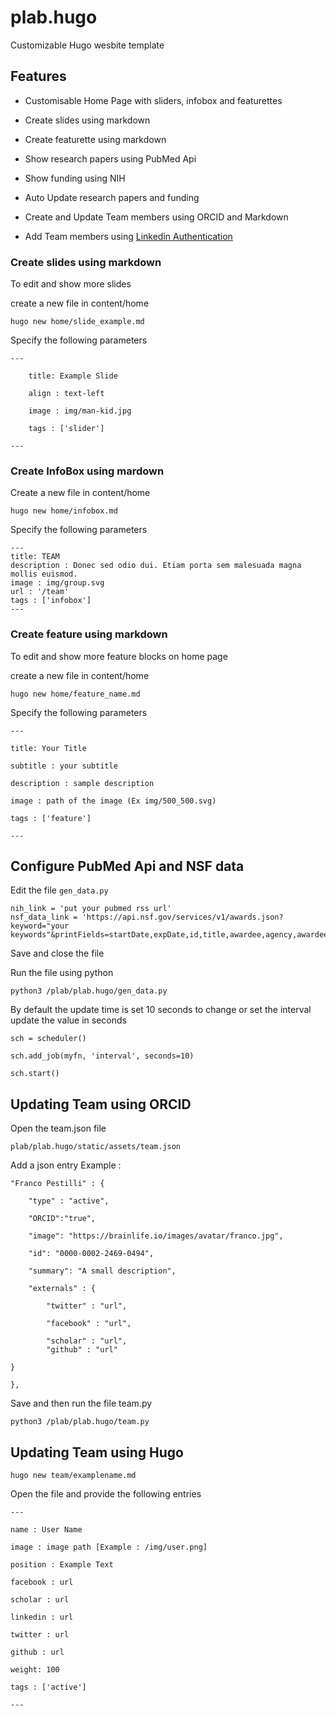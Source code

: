 # plab.hugo

Customizable Hugo wesbite template

## Features

  

- Customisable Home Page with sliders, infobox and featurettes

- Create slides using markdown

- Create featurette using markdown

- Show research papers using PubMed Api

- Show funding using NIH

- Auto Update research papers and funding

- Create and Update Team members using ORCID and Markdown
- Add Team members using [Linkedin Authentication](https://github.com/PESTILLILAB/Linkedin-Auth-Node)

  

### Create slides using markdown

To edit and show more slides

create a new file in content/home

  

`hugo new home/slide_example.md`

  

Specify the following parameters

    ---
    
        title: Example Slide
        
        align : text-left
        
        image : img/man-kid.jpg
        
        tags : ['slider']
    
    ---
### Create InfoBox using mardown

Create a new file in content/home

`hugo new home/infobox.md`

Specify the following parameters

	---
	title: TEAM
	description : Donec sed odio dui. Etiam porta sem malesuada magna mollis euismod. 
	image : img/group.svg
	url : '/team'
	tags : ['infobox']
	---


### Create feature using markdown

To edit and show more feature blocks on home page

create a new file in content/home

  

`hugo new home/feature_name.md`

  

Specify the following parameters

    ---
    
    title: Your Title
    
    subtitle : your subtitle
    
    description : sample description
    
    image : path of the image (Ex img/500_500.svg)
    
    tags : ['feature']
    
    ---

## Configure PubMed Api and NSF data

Edit the file `gen_data.py` 

    nih_link = 'put your pubmed rss url'
    nsf_data_link = 'https://api.nsf.gov/services/v1/awards.json?keyword="your keywords"&printFields=startDate,expDate,id,title,awardee,agency,awardeeName,piFirstName,piLastName,coPDPI'
Save and close the file 



Run the file using python

    python3 /plab/plab.hugo/gen_data.py
By default the update time is set 10 seconds 
to change or set the interval update the value in seconds

    sch = scheduler()
    
    sch.add_job(myfn, 'interval', seconds=10)
    
    sch.start()

## Updating Team using ORCID
Open the team.json file

    plab/plab.hugo/static/assets/team.json
Add a json entry 
 Example : 
   
    "Franco Pestilli" : {
    
	    "type" : "active",
	    
	    "ORCID":"true",
	    
	    "image": "https://brainlife.io/images/avatar/franco.jpg",
	    
	    "id": "0000-0002-2469-0494",
	    
	    "summary": "A small description",
	    
	    "externals" : {
	    
		    "twitter" : "url",
		    
		    "facebook" : "url",
		    
		    "scholar" : "url",
		    "github" : "url"
	    
    }
    
    },

Save and then run the file team.py 

    python3 /plab/plab.hugo/team.py
    
## Updating Team using Hugo

`hugo new team/examplename.md`

Open the file and provide the following entries

    ---
    
    name : User Name
    
    image : image path [Example : /img/user.png]
    
    position : Example Text
    
    facebook : url
    
    scholar : url
    
    linkedin : url
    
    twitter : url
    
    github : url
    
    weight: 100
    
    tags : ['active']

    ---




